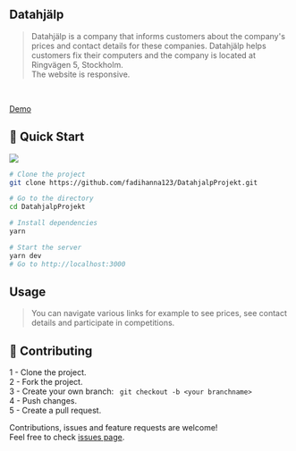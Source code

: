 ## Datahjälp
> Datahjälp is a company that informs customers about the company's prices and contact details for these companies. Datahjälp helps customers fix their computers and the company is located at Ringvägen 5, Stockholm. <br />The website is responsive.


<br />

[Demo](https://fadihanna123.github.io/DatahjalpProjekt/)

## 🚀 Quick Start
[<img src="blob:https://carbon.now.sh/8b2e4e92-ede8-4d3a-a9bb-a7975b89aaa0" />](https://ray.so/W2b8cJ4)
```sh
# Clone the project
git clone https://github.com/fadihanna123/DatahjalpProjekt.git
```

```sh
# Go to the directory
cd DatahjalpProjekt
```

```sh
# Install dependencies
yarn
```

```sh
# Start the server
yarn dev
# Go to http://localhost:3000
```

## Usage
> You can navigate various links for example to see prices, see contact details and participate in competitions.

## 🤝 Contributing
1 - Clone the project. <br />
2 - Fork the project. <br />
3 - Create your own branch: ```
git checkout -b <your branchname>``` <br />
4 - Push changes. <br />
5 - Create a pull request. <br />

Contributions, issues and feature requests are welcome!<br />Feel free to check [issues page](https://github.com/fadihanna123/DatahjalpProjekt/issues).

